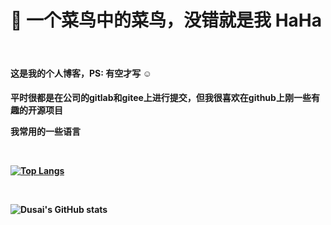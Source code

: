 <h1>👋 一个菜鸟中的菜鸟，没错就是我 HaHa</h1>
<br />

<h4>这是我的个人博客，PS: 有空才写 ☺ 

<h4>平时很都是在公司的gitlab和gitee上进行提交，但我很喜欢在github上刚一些有趣的开源项目

<p> 我常用的一些语言 </p>
<br />

[![Top Langs](https://github-readme-stats.vercel.app/api/top-langs/?username=lisentowind&layout=compact)](https://github.com/lisentowind/github-readme-stats)
<br />

<br />

![Dusai's GitHub stats](https://github-readme-stats.vercel.app/api?username=lisentowind&show_icons=true&theme=radical)


<!---
Tingfenghhh/Tingfenghhh is a ✨ special ✨ repository because its `README.md` (this file) appears on your GitHub profile.
You can click the Preview link to take a look at your changes.
--->

